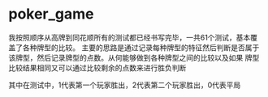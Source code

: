 # poker_game

我按照顺序从高牌到同花顺所有的测试都已经书写完毕，一共61个测试，基本覆盖了各种牌型的比较。
主要的思路是通过记录每种牌型的特征然后判断是否属于该牌型，然后记录牌型的点数。从何能够做到各种牌型之间的比较以及如果
牌型比较结果相同又可以通过比较剩余的点数来进行胜负判断

其中在测试中，1代表第一个玩家胜出，2代表第二个玩家胜出，0代表平局
